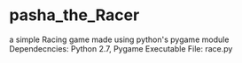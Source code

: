 # pasha_the_Racer
a simple Racing game made using python's pygame module
Dependecncies: Python 2.7, Pygame
Executable File: race.py
